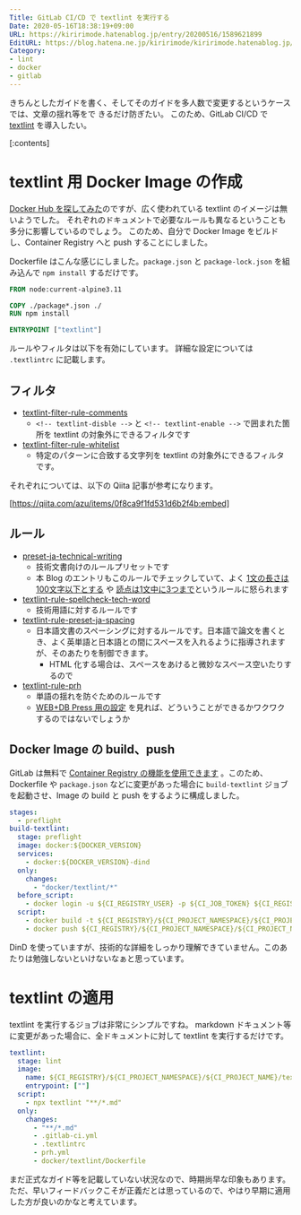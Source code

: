 ```yaml
---
Title: GitLab CI/CD で textlint を実行する
Date: 2020-05-16T18:38:19+09:00
URL: https://kiririmode.hatenablog.jp/entry/20200516/1589621899
EditURL: https://blog.hatena.ne.jp/kiririmode/kiririmode.hatenablog.jp/atom/entry/26006613568691691
Category:
- lint
- docker
- gitlab
---
```


きちんとしたガイドを書く、そしてそのガイドを多人数で変更するというケースでは、文章の揺れ等をで
きるだけ防ぎたい。
このため、GitLab CI/CD で [textlint](https://github.com/textlint/textlint) を導入したい。

[:contents]

# textlint 用 Docker Image の作成

[Docker Hub を探してみた](https://hub.docker.com/search?q=textlint&type=image)のですが、広く使われている textlint のイメージは無いようでした。
それぞれのドキュメントで必要なルールも異なるということも多分に影響しているのでしょう。
このため、自分で Docker Image をビルドし、Container Registry へと push することにしました。

Dockerfile はこんな感じにしました。`package.json` と `package-lock.json` を組み込んで `npm install` するだけです。

```dockerfile
FROM node:current-alpine3.11

COPY ./package*.json ./
RUN npm install

ENTRYPOINT ["textlint"]
```

ルールやフィルタは以下を有効にしています。
詳細な設定については `.textlintrc` に記載します。

## フィルタ

- [textlint-filter-rule-comments](https://github.com/textlint/textlint-filter-rule-comments)
  - `<!-- textlint-disble -->`  と `<!-- textlint-enable -->` で囲まれた箇所を textlint の対象外にできるフィルタです
- [textlint-filter-rule-whitelist](https://github.com/textlint/textlint-filter-rule-whitelist)
  - 特定のパターンに合致する文字列を textlint の対象外にできるフィルタです。

それぞれについては、以下の Qiita 記事が参考になります。

[https://qiita.com/azu/items/0f8ca9f1fd531d6b2f4b:embed]

## ルール

- [preset-ja-technical-writing](https://github.com/textlint-ja/textlint-rule-preset-ja-technical-writing)
  - 技術文書向けのルールプリセットです
  - 本 Blog のエントリもこのルールでチェックしていて、よく [1文の長さは100文字以下とする](https://github.com/textlint-ja/textlint-rule-preset-ja-technical-writing#1%E6%96%87%E3%81%AE%E9%95%B7%E3%81%95%E3%81%AF100%E6%96%87%E5%AD%97%E4%BB%A5%E4%B8%8B%E3%81%A8%E3%81%99%E3%82%8B) や [読点は1文中に3つまで](https://github.com/textlint-ja/textlint-rule-preset-ja-technical-writing#%E8%AA%AD%E7%82%B9%E3%81%AF1%E6%96%87%E4%B8%AD%E3%81%AB3%E3%81%A4%E3%81%BE%E3%81%A7)というルールに怒られます
- [textlint-rule-spellcheck-tech-word](https://github.com/azu/textlint-rule-spellcheck-tech-word)
  - 技術用語に対するルールです
- [textlint-rule-preset-ja-spacing](https://github.com/textlint-ja/textlint-rule-preset-ja-spacing)
  - 日本語文書のスペーシングに対するルールです。日本語で論文を書くとき、よく英単語と日本語との間にスペースを入れるように指導されますが、そのあたりを制御できます。
    - HTML 化する場合は、スペースをあけると微妙なスペース空いたりするので
- [textlint-rule-prh](https://github.com/textlint-rule/textlint-rule-prh)
  - 単語の揺れを防ぐためのルールです
  - [WEB+DB Press 用の設定](https://github.com/prh/rules/blob/master/media/WEB%2BDB_PRESS.yml) を見れば、どういうことができるかワクワクするのではないでしょうか

## Docker Image の build、push

GitLab は無料で [Container Registry の機能を使用できます](https://docs.gitlab.com/ee/user/packages/container_registry/) 。このため、Dockerfile や `package.json` などに変更があった場合に `build-textlint` ジョブを起動させ、Image の build と push をするように構成しました。

```yaml
stages:
  - preflight
build-textlint:
  stage: preflight
  image: docker:${DOCKER_VERSION}
  services:
    - docker:${DOCKER_VERSION}-dind
  only:
    changes:
      - "docker/textlint/*"
  before_script:
    - docker login -u ${CI_REGISTRY_USER} -p ${CI_JOB_TOKEN} ${CI_REGISTRY}
  script:
    - docker build -t ${CI_REGISTRY}/${CI_PROJECT_NAMESPACE}/${CI_PROJECT_NAME}/textlint:latest docker/textlint
    - docker push ${CI_REGISTRY}/${CI_PROJECT_NAMESPACE}/${CI_PROJECT_NAME}/textlint:latest
```

DinD を使っていますが、技術的な詳細をしっかり理解できていません。このあたりは勉強しないといけないなぁと思っています。

# textlint の適用

textlint を実行するジョブは非常にシンプルですね。
markdown ドキュメント等に変更があった場合に、全ドキュメントに対して textlint を実行するだけです。

```yaml
textlint:
  stage: lint
  image:
    name: ${CI_REGISTRY}/${CI_PROJECT_NAMESPACE}/${CI_PROJECT_NAME}/textlint
    entrypoint: [""]
  script:
    - npx textlint "**/*.md"
  only:
    changes:
      - "**/*.md"
      - .gitlab-ci.yml
      - .textlintrc
      - prh.yml
      - docker/textlint/Dockerfile
```

まだ正式なガイド等を記載していない状況なので、時期尚早な印象もあります。
ただ、早いフィードバックこそが正義だとは思っているので、やはり早期に適用した方が良いのかなと考えています。
